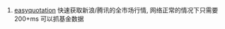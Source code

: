 1. [easyquotation](https://github.com/shidenggui/easyquotation)
   快速获取新浪/腾讯的全市场行情, 网络正常的情况下只需要 200+ms
   可以抓基金数据

